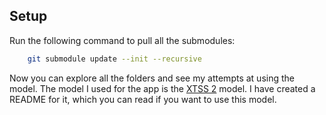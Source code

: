 ## Setup

Run the following command to pull all the submodules:
```bash 
    git submodule update --init --recursive
```

Now you can explore all the folders and see my attempts at using the model. The model I used for the app is the [XTSS 2](./coqui_xtss/README.md) model. I have created a README for it, which you can read if you want to use this model.
